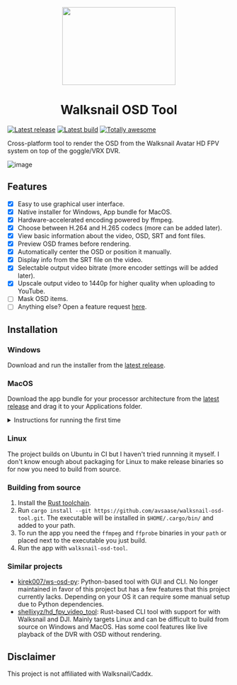 <p align="center">
<img width="256" height="176" src="https://user-images.githubusercontent.com/880421/224411816-c0cf1331-c856-42e9-a3d6-1c23b7da7886.png">
</p>
<h1 align="center">Walksnail OSD Tool</h1>

[![Latest release](https://img.shields.io/github/v/release/avsaase/walksnail-osd-tool?include_prereleases&label=latest%20release)](https://github.com/avsaase/walksnail-osd-tool/releases/latest)
[![Latest build](https://img.shields.io/github/last-commit/avsaase/walksnail-osd-tool/master?label=latest%20build)](https://nightly.link/avsaase/walksnail-osd-tool/workflows/release.yaml/master/walksnail-osd-tool-all-platforms.zip)
[![Totally awesome](https://img.shields.io/badge/totally%20awesome-true-blue)](https://github.com/avsaase/walksnail-osd-tool)

Cross-platform tool to render the OSD from the Walksnail Avatar HD FPV system on top of the goggle/VRX DVR.

![image](https://user-images.githubusercontent.com/880421/228286034-ffd7bf0d-4bb0-4774-9ee1-dd408bd97a88.png)


## Features
- [x] Easy to use graphical user interface.
- [x] Native installer for Windows, App bundle for MacOS.
- [x] Hardware-accelerated encoding powered by ffmpeg.
- [x] Choose between H.264 and H.265 codecs (more can be added later).
- [x] View basic information about the video, OSD, SRT and font files.
- [x] Preview OSD frames before rendering.
- [x] Automatically center the OSD or position it manually.
- [x] Display info from the SRT file on the video.
- [x] Selectable output video bitrate (more encoder settings will be added later).
- [x] Upscale output video to 1440p for higher quality when uploading to YouTube.
- [ ] Mask OSD items.
- [ ] Anything else? Open a feature request [here](https://github.com/avsaase/walksnail-osd-tool/issues/new?assignees=&labels=enhancement&template=feature_request.yaml).

## Installation

### Windows
Download and run the installer from the [latest release](https://github.com/avsaase/walksnail-osd-tool/releases/latest).

### MacOS
Download the app bundle for your processor architecture from the [latest release](https://github.com/avsaase/walksnail-osd-tool/releases/latest) and drag it to your Applications folder.

<details>
<summary>Instructions for running the first time</summary>
    
The MacOS binaries provided by this project are not signed with a "Developer ID Certificate". When you try to run the app for the first time you may get a warning from MacOS that it may be malicious software, the developer cannot be verified, it may be damaged, etc. Close the warning, go to System Settings -> Privacy & Security and click "Open Anyway". This should only be required the first time you open the app.

If you think this is annoying you can donate some money [here](https://www.buymeacoffee.com/avsaase) so I can pay Apple for a developer account.
</details>

### Linux
The project builds on Ubuntu in CI but I haven't tried runnning it myself. I don't know enough about packaging for Linux to make release binaries so for now you need to build from source.

### Building from source
1. Install the [Rust toolchain](https://www.rust-lang.org/tools/install).
2. Run `cargo install --git https://github.com/avsaase/walksnail-osd-tool.git`. The executable will be installed in `$HOME/.cargo/bin/` and added to your path.
3. To run the app you need the `ffmpeg` and `ffprobe` binaries in your `path` or placed next to the executable you just build.
4. Run the app with `walksnail-osd-tool`.

### Similar projects
- [kirek007/ws-osd-py](https://github.com/kirek007/ws-osd-py): Python-based tool with GUI and CLI. No longer maintained in favor of this project but has a few features that this project currently lacks. Depending on your OS it can require some manual setup due to Python dependencies.
- [shellixyz/hd_fpv_video_tool](https://github.com/shellixyz/hd_fpv_video_tool): Rust-based CLI tool with support for with Walksnail and DJI. Mainly targets Linux and can be difficult to build from source on Windows and MacOS. Has some cool features like live playback of the DVR with OSD without rendering.

## Disclaimer
This project is not affiliated with Walksnail/Caddx.
